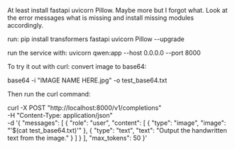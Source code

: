 At least install fastapi uvicorn Pillow. Maybe more but I forgot what. Look at the error messages what is missing and install missing modules accordingly.

run:
pip install transformers fastapi uvicorn Pillow --upgrade



run the service with:
uvicorn qwen:app --host 0.0.0.0 --port 8000



To try it out with curl:
convert image to base64:

base64 -i "IMAGE NAME HERE.jpg" -o test_base64.txt



Then run the curl command:

curl -X POST "http://localhost:8000/v1/completions" \
-H "Content-Type: application/json" \
-d '{ "messages": [ { "role": "user", "content": [ { "type": "image", "image": "'$(cat test_base64.txt)'" }, { "type": "text", "text": "Output the handwritten text from the image." } ] } ], "max_tokens": 50 }'

